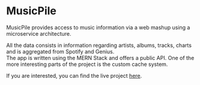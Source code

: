 # MusicPile
MusicPile provides access to music information via a web mashup using a microservice architecture.  

All the data consists in information regarding artists, albums, tracks, charts and is aggregated from Spotify and Genius.  
The app is written using the MERN Stack and offers a public API. One of the more interesting parts of the project is the custom cache system.

If you are interested, you can find the live project [here](https://musicpile.co.uk).
